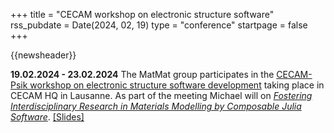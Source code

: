+++
title       = "CECAM workshop on electronic structure software"
rss_pubdate = Date(2024, 02, 19)
type        = "conference"
startpage   = false
+++

{{newsheader}}

**19.02.2024 - 23.02.2024** The MatMat group participates in the
[CECAM-Psik workshop on electronic structure software development](https://www.cecam.org/workshop-details/1194)
taking place in CECAM HQ in Lausanne.
As part of the meeting Michael will on
[*Fostering Interdisciplinary Research in Materials Modelling by Composable Julia Software*](https://michael-herbst.com/talks/2024.02.20_elstruct_code_workshop.pdf).
[[Slides]](https://michael-herbst.com/talks/2024.02.20_elstruct_code_workshop.pdf)
